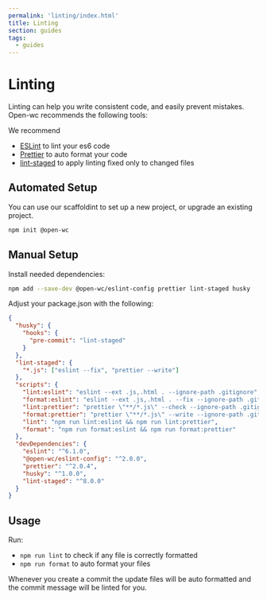 ```yaml
---
permalink: 'linting/index.html'
title: Linting
section: guides
tags:
  - guides
---
```


# Linting

Linting can help you write consistent code, and easily prevent mistakes. Open-wc recommends the following tools:

We recommend

- [ESLint](https://eslint.org/) to lint your es6 code
- [Prettier](https://prettier.io/) to auto format your code
- [lint-staged](https://www.npmjs.com/package/lint-staged) to apply linting fixed only to changed files

## Automated Setup

You can use our scaffoldint to set up a new project, or upgrade an existing project.

```bash
npm init @open-wc
```

## Manual Setup

Install needed dependencies:

```bash
npm add --save-dev @open-wc/eslint-config prettier lint-staged husky
```

Adjust your package.json with the following:

```json
{
  "husky": {
    "hooks": {
      "pre-commit": "lint-staged"
    }
  },
  "lint-staged": {
    "*.js": ["eslint --fix", "prettier --write"]
  },
  "scripts": {
    "lint:eslint": "eslint --ext .js,.html . --ignore-path .gitignore",
    "format:eslint": "eslint --ext .js,.html . --fix --ignore-path .gitignore",
    "lint:prettier": "prettier \"**/*.js\" --check --ignore-path .gitignore",
    "format:prettier": "prettier \"**/*.js\" --write --ignore-path .gitignore",
    "lint": "npm run lint:eslint && npm run lint:prettier",
    "format": "npm run format:eslint && npm run format:prettier"
  },
  "devDependencies": {
    "eslint": "^6.1.0",
    "@open-wc/eslint-config": "^2.0.0",
    "prettier": "^2.0.4",
    "husky": "^1.0.0",
    "lint-staged": "^8.0.0"
  }
}
```

## Usage

Run:

- `npm run lint` to check if any file is correctly formatted
- `npm run format` to auto format your files

Whenever you create a commit the update files will be auto formatted and the commit message will be linted for you.

